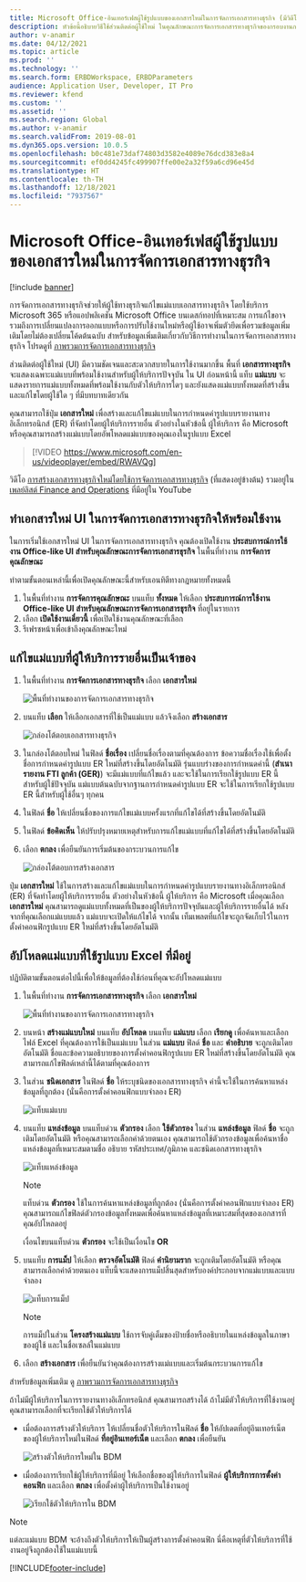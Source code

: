 ```yaml
---
title: Microsoft Office-อินเทอร์เฟสผู้ใช้รูปแบบของเอกสารใหม่ในการจัดการเอกสารทางธุรกิจ (มีวิดีโอ)
description: หัวข้อนี้อธิบายวิธีใช้ส่วนติดต่อผู้ใช้ใหม่ ในคุณลักษณะการจัดการเอกสารทางธุรกิจของกรอบงานการรายงานทางอิเล็กทรอนิกส์ (ER)
author: v-anamir
ms.date: 04/12/2021
ms.topic: article
ms.prod: ''
ms.technology: ''
ms.search.form: ERBDWorkspace, ERBDParameters
audience: Application User, Developer, IT Pro
ms.reviewer: kfend
ms.custom: ''
ms.assetid: ''
ms.search.region: Global
ms.author: v-anamir
ms.search.validFrom: 2019-08-01
ms.dyn365.ops.version: 10.0.5
ms.openlocfilehash: b0c481e73daf74803d3582e4089e76dcd383e8a4
ms.sourcegitcommit: ef0dd4245fc499907ffe00e2a32f59a6cd96e45d
ms.translationtype: HT
ms.contentlocale: th-TH
ms.lasthandoff: 12/18/2021
ms.locfileid: "7937567"
---
```

# <a name="microsoft-office-style-user-interface-in-business-document-management"></a>Microsoft Office-อินเทอร์เฟสผู้ใช้รูปแบบของเอกสารใหม่ในการจัดการเอกสารทางธุรกิจ

[!include [banner](../includes/banner.md)]

การจัดการเอกสารทางธุรกิจช่วยให้ผู้ใช้ทางธุรกิจแก้ไขแม่แบบเอกสารทางธุรกิจ โดยใช้บริการ Microsoft 365 หรือแอปพลิเคชัน Microsoft Office บนเดสก์ทอปที่เหมาะสม การแก้ไขอาจรวมถึงการเปลี่ยนแปลงการออกแบบหรือการปรับใช้งานใหม่หรือผู้ใช้อาจเพิ่มตัวยึดเพื่อรวมข้อมูลเพิ่มเติมโดยไม่ต้องเปลี่ยนโค้ดต้นฉบับ สำหรับข้อมูลเพิ่มเติมเกี่ยวกับวิธีการทำงานในการจัดการเอกสารทางธุรกิจ โปรดดูที่ [ภาพรวมการจัดการเอกสารทางธุรกิจ](er-business-document-management.md)

ส่วนติดต่อผู้ใช้ใหม่ (UI) มีความชัดเจนและสะดวกสบายในการใช้งานมากขึ้น พื้นที่ **เอกสารทางธุรกิจ** จะแสดงเฉพาะแม่แบบที่พร้อมใช้งานสำหรับผู้ให้บริการปัจจุบัน ใน UI ก่อนหน้านี้ แท็บ **แม่แบบ** จะแสดงรายการแม่แบบทั้งหมดที่พร้อมใช้งานกับตัวให้บริการใดๆ และยังแสดงแม่แบบทั้งหมดที่สร้างขึ้นและแก้ไขโดยผู้ใช้ใด ๆ ที่มีบทบาทเดียวกัน

คุณสามารถใช้ปุ่ม **เอกสารใหม่** เพื่อสร้างและแก้ไขแม่แบบในการกำหนดค่ารูปแบบรายงานทางอิเล็กทรอนิกส์ (ER) ที่จัดทำโดยผู้ให้บริการรายอื่น ตัวอย่างในหัวข้อนี้ ผู้ให้บริการ คือ Microsoft หรือคุณสามารถสร้างแม่แบบโดยอัพโหลดแม่แบบของคุณเองในรูปแบบ Excel


> [!VIDEO https://www.microsoft.com/en-us/videoplayer/embed/RWAVQg]

วิดีโอ [การสร้างเอกสารทางธุรกิจใหม่โดยใช้การจัดการเอกสารทางธุรกิจ](https://youtu.be/gAIYl-mM_pw) (ที่แสดงอยู่ข้างต้น) รวมอยู่ใน [เพลย์ลิสต์ Finance and Operations](https://www.youtube.com/playlist?list=PLcakwueIHoT_SYfIaPGoOhloFoCXiUSyW) ที่มีอยู่ใน YouTube

## <a name="make-the-new-document-ui-in-business-document-management-available"></a>ทำเอกสารใหม่ UI ในการจัดการเอกสารทางธุรกิจให้พร้อมใช้งาน

ในการเริ่มใช้เอกสารใหม่ UI ในการจัดการเอกสารทางธุรกิจ คุณต้องเปิดใช้งาน **ประสบการณ์การใช้งาน Office-like UI สำหรับคุณลักษณะการจัดการเอกสารธุรกิจ** ในพื้นที่ทำงาน **การจัดการคุณลักษณะ**

ทำตามขั้นตอนเหล่านี้เพื่อเปิดคุณลักษณะนี้สำหรับเอนทิตีทางกฎหมายทั้งหมดนี้

1. ในพื้นที่ทำงาน **การจัดการคุณลักษณะ** บนแท็บ **ทั้งหมด** ให้เลือก **ประสบการณ์การใช้งาน Office-like UI สำหรับคุณลักษณะการจัดการเอกสารธุรกิจ** ที่อยู่ในรายการ
2. เลือก **เปิดใช้งานเดี๋ยวนี้** เพื่อเปิดใช้งานคุณลักษณะที่เลือก
3. รีเฟรชหน้าเพื่อเข้าถึงคุณลักษณะใหม่

## <a name="edit-templates-that-are-owned-by-other-providers"></a>แก้ไขแม่แบบที่ผู้ให้บริการรายอื่นเป็นเจ้าของ

1. ในพื้นที่ทำงาน **การจัดการเอกสารทางธุรกิจ** เลือก **เอกสารใหม่**

    ![พื้นที่ทำงานของการจัดการเอกสารทางธุรกิจ](./media/BDM_overview_new_template1.png)

2. บนแท็บ **เลือก** ให้เลือกเอกสารที่ใช้เป็นแม่แบบ แล้วจึงเลือก **สร้างเอกสาร**

    ![กล่องโต้ตอบเอกสารทางธุรกิจ](./media/BDM_overview_new_template2.png)

3. ในกล่องโต้ตอบใหม่ ในฟิลด์ **ชื่อเรื่อง** เปลี่ยนชื่อเรื่องตามที่คุณต้องการ ข้อความชื่อเรื่องใช้เพื่อตั้งชื่อการกำหนดค่ารูปแบบ ER ใหม่ที่สร้างขึ้นโดยอัตโนมัติ รุ่นแบบร่างของการกำหนดค่านี้ (**สำเนารายงาน FTI ลูกค้า (GER)**) จะมีแม่แบบที่แก้ไขแล้ว และจะใช้ในการเรียกใช้รูปแบบ ER นี้สำหรับผู้ใช้ปัจจุบัน แม่แบบต้นฉบับจากฐานการกำหนดค่ารูปแบบ ER จะใช้ในการเรียกใช้รูปแบบ ER นี้สำหรับผู้ใช้อื่นๆ ทุกคน
4. ในฟิลด์ **ชื่อ** ให้เปลี่ยนชื่อของการแก้ไขแม่แบบครั้งแรกที่แก้ไขได้ที่สร้างขึ้นโดยอัตโนมัติ
5. ในฟิลด์ **ข้อคิดเห็น** ให้ปรับปรุงหมายเหตุสำหรับการแก้ไขแม่แบบที่แก้ไขได้ที่สร้างขึ้นโดยอัตโนมัติ
6. เลือก **ตกลง** เพื่อยืนยันการเริ่มต้นของกระบวนการแก้ไข

    ![กล่องโต้ตอบการสร้างเอกสาร](./media/BDM_overview_new_template3.png)

ปุ่ม **เอกสารใหม่** ใช้ในการสร้างและแก้ไขแม่แบบในการกำหนดค่ารูปแบบรายงานทางอิเล็กทรอนิกส์ (ER) ที่จัดทำโดยผู้ให้บริการรายอื่น ตัวอย่างในหัวข้อนี้ ผู้ให้บริการ คือ Microsoft เมื่อคุณเลือก **เอกสารใหม่** คุณสามารถดูแม่แบบทั้งหมดที่เป็นของผู้ให้บริการปัจจุบันและผู้ให้บริการรายอื่นได้ หลังจากที่คุณเลือกแม่แบบแล้ว แม่แบบจะเปิดให้แก้ไขได้ จากนั้น เท็มเพลตที่แก้ไขจะถูกจัดเก็บไว้ในการตั้งค่าคอนฟิกรูปแบบ ER ใหม่ที่สร้างขึ้นโดยอัตโนมัติ

## <a name="upload-a-template-that-uses-an-existing-excel-format"></a>อัปโหลดแม่แบบที่ใช้รูปแบบ Excel ที่มีอยู่
ปฏิบัติตามขั้นตอนต่อไปนี้เพื่อให้ข้อมูลที่ต้องใช้ก่อนที่คุณจะอัปโหลดแม่แบบ

1. ในพื้นที่ทำงาน **การจัดการเอกสารทางธุรกิจ** เลือก **เอกสารใหม่**

    ![พื้นที่ทำงานของการจัดการเอกสารทางธุรกิจ](./media/BDM_overview_new_template1.png)
    
2. บนหน้า **สร้างแม่แบบใหม่** บนแท็บ **อัปโหลด** บนแท็บ **แม่แบบ** เลือก **เรียกดู** เพื่อค้นหาและเลือกไฟล์ Excel ที่คุณต้องการใช้เป็นแม่แบบ ในส่วน **แม่แบบ** ฟิลด์ **ชื่อ** และ **คำอธิบาย** จะถูกเติมโดยอัตโนมัติ ชื่อและข้อความอธิบายของการตั้งค่าคอนฟิกรูปแบบ ER ใหม่ที่สร้างขึ้นโดยอัตโนมัติ คุณสามารถแก้ไขฟิลด์เหล่านี้ได้ตามที่คุณต้องการ
3. ในส่วน **ชนิดเอกสาร** ในฟิลด์ **ชื่อ** ให้ระบุชนิดของเอกสารทางธุรกิจ ค่านี้จะใช้ในการค้นหาแหล่งข้อมูลที่ถูกต้อง (นั่นคือการตั้งค่าคอนฟิกแบบจำลอง ER)

    ![แท็บแม่แบบ](./media/BDM_overview_new_UI_import_21.jpg)

4. บนแท็บ **แหล่งข้อมูล** บนแท็บด่วน **ตัวกรอง** เลือก **ใช้ตัวกรอง** ในส่วน **แหล่งข้อมูล** ฟิลด์ **ชื่อ** จะถูกเติมโดยอัตโนมัติ หรือคุณสามารถเลือกค่าด้วยตนเอง คุณสามารถใช้ตัวกรองข้อมูลเพื่อค้นหาชื่อแหล่งข้อมูลที่เหมาะสมตามชื่อ อธิบาย รหัสประเทศ/ภูมิภาค และชนิดเอกสารทางธุรกิจ

    ![แท็บแหล่งข้อมูล](./media/BDM_overview_new_UI_import_31.jpg)
    
    > [!NOTE]
    > แท็บด่วน **ตัวกรอง** ใช้ในการค้นหาแหล่งข้อมูลที่ถูกต้อง (นั่นคือการตั้งค่าคอนฟิกแบบจำลอง ER) คุณสามารถแก้ไขฟิลด์ตัวกรองข้อมูลทั้งหมดเพื่อค้นหาแหล่งข้อมูลที่เหมาะสมที่สุดของเอกสารที่คุณอัปโหลดอยู่
    > 
    > เงื่อนไขบนแท็บด่วน **ตัวกรอง** จะใช้เป็นเงื่อนไข **OR**
    
5. บนแท็บ **การแม็ป** ให้เลือก **ตรวจอัตโนมัติ** ฟิลด์ **คำนิยามราก** จะถูกเติมโดยอัตโนมัติ หรือคุณสามารถเลือกค่าด้วยตนเอง แท็บนี้จะแสดงการแม็ปสิ้นสุดสำหรับองค์ประกอบจากแม่แบบและแบบจำลอง

    ![แท็บการแม็ป](./media/BDM_overview_new_UI_import_41.jpg)
    
   > [!NOTE]
   > การแม็ปในส่วน **โครงสร้างแม่แบบ** ใช้การจับคู่เต็มของป้ายชื่อหรืออธิบายในแหล่งข้อมูลในภาษาของผู้ใช้ และในชื่อเซลล์ในแม่แบบ

6. เลือก **สร้างเอกสาร** เพื่อยืนยันว่าคุณต้องการสร้างแม่แบบและเริ่มต้นกระบวนการแก้ไข

สำหรับข้อมูลเพิ่มเติม ดู [ภาพรวมการจัดการเอกสารทางธุรกิจ](er-business-document-management.md)

ถ้าไม่มีผู้ให้บริการในการรายงานทางอิเล็กทรอนิกส์ คุณสามารถสร้างได้ ถ้าไม่มีตัวให้บริการที่ใช้งานอยู่ คุณสามารถเลือกที่จะเรียกใช้ตัวให้บริการได้

- เมื่อต้องการสร้างตัวให้บริการ ให้เปลี่ยนชื่อตัวให้บริการในฟิลด์ **ชื่อ** ให้อัปเดตที่อยู่อินเทอร์เน็ตของผู้ให้บริการใหม่ในฟิลด์ **ที่อยู่อินเทอร์เน็ต** และเลือก **ตกลง** เพื่อยืนยัน

    ![สร้างตัวให้บริการใหม่ใน BDM](./media/bdm_create_provider.png)
    
- เมื่อต้องการเรียกใช้ผู้ให้บริการที่มีอยู่ ให้เลือกชื่อของผู้ให้บริการในฟิลด์ **ผู้ให้บริการการตั้งค่าคอนฟิก** และเลือก **ตกลง** เพื่อตั้งค่าผู้ให้บริการเป็นใช้งานอยู่

    ![เรียกใช้ตัวให้บริการใน BDM](./media/bdm_choose_provider.png)

> [!NOTE]
> แต่ละแม่แบบ BDM จะอ้างถึงตัวให้บริการให้เป็นผู้สร้างการตั้งค่าคอนฟิก นี่คือเหตุที่ตัวให้บริการที่ใช้งานอยู่จึงถูกต้องใช้ในแม่แบบนี้

[!INCLUDE[footer-include](../../../includes/footer-banner.md)]
